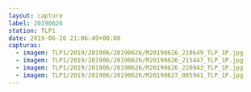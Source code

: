```yaml
---
layout: capture
label: 20190626
station: TLP1
date: 2019-06-26 21:06:49+00:00
capturas:
  - imagem: TLP1/2019/201906/20190626/M20190626_210649_TLP_1P.jpg
  - imagem: TLP1/2019/201906/20190626/M20190626_215447_TLP_1P.jpg
  - imagem: TLP1/2019/201906/20190626/M20190626_220943_TLP_1P.jpg
  - imagem: TLP1/2019/201906/20190626/M20190627_085941_TLP_1P.jpg
---
```

